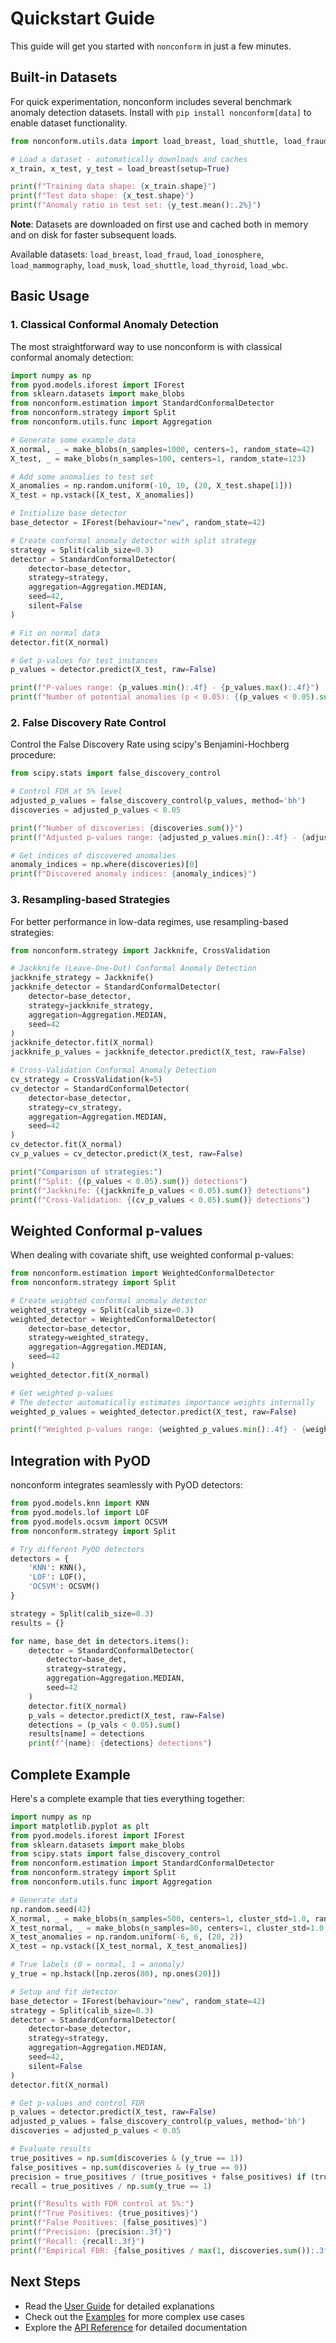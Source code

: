 # Quickstart Guide

This guide will get you started with `nonconform` in just a few minutes.

## Built-in Datasets

For quick experimentation, nonconform includes several benchmark anomaly detection datasets. Install with `pip install nonconform[data]` to enable dataset functionality.

```python
from nonconform.utils.data import load_breast, load_shuttle, load_fraud

# Load a dataset - automatically downloads and caches
x_train, x_test, y_test = load_breast(setup=True)

print(f"Training data shape: {x_train.shape}")
print(f"Test data shape: {x_test.shape}")
print(f"Anomaly ratio in test set: {y_test.mean():.2%}")
```

**Note**: Datasets are downloaded on first use and cached both in memory and on disk for faster subsequent loads.

Available datasets: `load_breast`, `load_fraud`, `load_ionosphere`, `load_mammography`, `load_musk`, `load_shuttle`, `load_thyroid`, `load_wbc`.

## Basic Usage

### 1. Classical Conformal Anomaly Detection

The most straightforward way to use nonconform is with classical conformal anomaly detection:

```python
import numpy as np
from pyod.models.iforest import IForest
from sklearn.datasets import make_blobs
from nonconform.estimation import StandardConformalDetector
from nonconform.strategy import Split
from nonconform.utils.func import Aggregation

# Generate some example data
X_normal, _ = make_blobs(n_samples=1000, centers=1, random_state=42)
X_test, _ = make_blobs(n_samples=100, centers=1, random_state=123)

# Add some anomalies to test set
X_anomalies = np.random.uniform(-10, 10, (20, X_test.shape[1]))
X_test = np.vstack([X_test, X_anomalies])

# Initialize base detector
base_detector = IForest(behaviour="new", random_state=42)

# Create conformal anomaly detector with split strategy
strategy = Split(calib_size=0.3)
detector = StandardConformalDetector(
    detector=base_detector,
    strategy=strategy,
    aggregation=Aggregation.MEDIAN,
    seed=42,
    silent=False
)

# Fit on normal data
detector.fit(X_normal)

# Get p-values for test instances
p_values = detector.predict(X_test, raw=False)

print(f"P-values range: {p_values.min():.4f} - {p_values.max():.4f}")
print(f"Number of potential anomalies (p < 0.05): {(p_values < 0.05).sum()}")
```

### 2. False Discovery Rate Control

Control the False Discovery Rate using scipy's Benjamini-Hochberg procedure:

```python
from scipy.stats import false_discovery_control

# Control FDR at 5% level
adjusted_p_values = false_discovery_control(p_values, method='bh')
discoveries = adjusted_p_values < 0.05

print(f"Number of discoveries: {discoveries.sum()}")
print(f"Adjusted p-values range: {adjusted_p_values.min():.4f} - {adjusted_p_values.max():.4f}")

# Get indices of discovered anomalies
anomaly_indices = np.where(discoveries)[0]
print(f"Discovered anomaly indices: {anomaly_indices}")
```

### 3. Resampling-based Strategies

For better performance in low-data regimes, use resampling-based strategies:

```python
from nonconform.strategy import Jackknife, CrossValidation

# Jackknife (Leave-One-Out) Conformal Anomaly Detection
jackknife_strategy = Jackknife()
jackknife_detector = StandardConformalDetector(
    detector=base_detector,
    strategy=jackknife_strategy,
    aggregation=Aggregation.MEDIAN,
    seed=42
)
jackknife_detector.fit(X_normal)
jackknife_p_values = jackknife_detector.predict(X_test, raw=False)

# Cross-Validation Conformal Anomaly Detection
cv_strategy = CrossValidation(k=5)
cv_detector = StandardConformalDetector(
    detector=base_detector,
    strategy=cv_strategy,
    aggregation=Aggregation.MEDIAN,
    seed=42
)
cv_detector.fit(X_normal)
cv_p_values = cv_detector.predict(X_test, raw=False)

print("Comparison of strategies:")
print(f"Split: {(p_values < 0.05).sum()} detections")
print(f"Jackknife: {(jackknife_p_values < 0.05).sum()} detections")
print(f"Cross-Validation: {(cv_p_values < 0.05).sum()} detections")
```

## Weighted Conformal p-values

When dealing with covariate shift, use weighted conformal p-values:

```python
from nonconform.estimation import WeightedConformalDetector
from nonconform.strategy import Split

# Create weighted conformal anomaly detector
weighted_strategy = Split(calib_size=0.3)
weighted_detector = WeightedConformalDetector(
    detector=base_detector,
    strategy=weighted_strategy,
    aggregation=Aggregation.MEDIAN,
    seed=42
)
weighted_detector.fit(X_normal)

# Get weighted p-values
# The detector automatically estimates importance weights internally
weighted_p_values = weighted_detector.predict(X_test, raw=False)

print(f"Weighted p-values range: {weighted_p_values.min():.4f} - {weighted_p_values.max():.4f}")
```

## Integration with PyOD

nonconform integrates seamlessly with PyOD detectors:

```python
from pyod.models.knn import KNN
from pyod.models.lof import LOF
from pyod.models.ocsvm import OCSVM
from nonconform.strategy import Split

# Try different PyOD detectors
detectors = {
    'KNN': KNN(),
    'LOF': LOF(),
    'OCSVM': OCSVM()
}

strategy = Split(calib_size=0.3)
results = {}

for name, base_det in detectors.items():
    detector = StandardConformalDetector(
        detector=base_det,
        strategy=strategy,
        aggregation=Aggregation.MEDIAN,
        seed=42
    )
    detector.fit(X_normal)
    p_vals = detector.predict(X_test, raw=False)
    detections = (p_vals < 0.05).sum()
    results[name] = detections
    print(f"{name}: {detections} detections")
```

## Complete Example

Here's a complete example that ties everything together:

```python
import numpy as np
import matplotlib.pyplot as plt
from pyod.models.iforest import IForest
from sklearn.datasets import make_blobs
from scipy.stats import false_discovery_control
from nonconform.estimation import StandardConformalDetector
from nonconform.strategy import Split
from nonconform.utils.func import Aggregation

# Generate data
np.random.seed(42)
X_normal, _ = make_blobs(n_samples=500, centers=1, cluster_std=1.0, random_state=42)
X_test_normal, _ = make_blobs(n_samples=80, centers=1, cluster_std=1.0, random_state=123)
X_test_anomalies = np.random.uniform(-6, 6, (20, 2))
X_test = np.vstack([X_test_normal, X_test_anomalies])

# True labels (0 = normal, 1 = anomaly)
y_true = np.hstack([np.zeros(80), np.ones(20)])

# Setup and fit detector
base_detector = IForest(behaviour="new", random_state=42)
strategy = Split(calib_size=0.3)
detector = StandardConformalDetector(
    detector=base_detector,
    strategy=strategy,
    aggregation=Aggregation.MEDIAN,
    seed=42,
    silent=False
)
detector.fit(X_normal)

# Get p-values and control FDR
p_values = detector.predict(X_test, raw=False)
adjusted_p_values = false_discovery_control(p_values, method='bh')
discoveries = adjusted_p_values < 0.05

# Evaluate results
true_positives = np.sum(discoveries & (y_true == 1))
false_positives = np.sum(discoveries & (y_true == 0))
precision = true_positives / (true_positives + false_positives) if (true_positives + false_positives) > 0 else 0
recall = true_positives / np.sum(y_true == 1)

print(f"Results with FDR control at 5%:")
print(f"True Positives: {true_positives}")
print(f"False Positives: {false_positives}")
print(f"Precision: {precision:.3f}")
print(f"Recall: {recall:.3f}")
print(f"Empirical FDR: {false_positives / max(1, discoveries.sum()):.3f}")
```

## Next Steps

- Read the [User Guide](user_guide/conformal_inference.md) for detailed explanations
- Check out the [Examples](examples/index.rst) for more complex use cases
- Explore the [API Reference](api/nonconform/index.rst) for detailed documentation